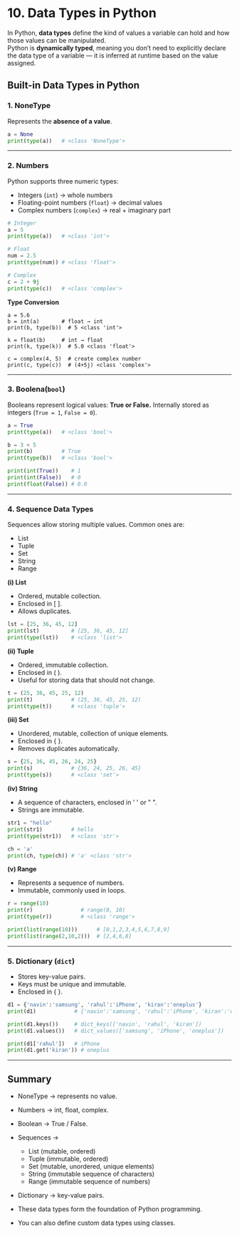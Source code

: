 # 10. Data Types in Python

In Python, **data types** define the kind of values a variable can hold and how those values can be manipulated.  
Python is **dynamically typed**, meaning you don’t need to explicitly declare the data type of a variable — it is inferred at runtime based on the value assigned.  

## Built-in Data Types in Python

### 1. **NoneType**
Represents the **absence of a value**.

```python
a = None
print(type(a))   # <class 'NoneType'>
```

---

### 2. Numbers
Python supports three numeric types:
- Integers (`int`) → whole numbers
- Floating-point numbers (`float`) → decimal values
- Complex numbers (`complex`) → real + imaginary part

```python
# Integer
a = 5
print(type(a))   # <class 'int'>

# Float
num = 2.5
print(type(num)) # <class 'float'>

# Complex
c = 2 + 9j
print(type(c))   # <class 'complex'>
```

**Type Conversion**
```pyhton
a = 5.6
b = int(a)       # float → int
print(b, type(b))  # 5 <class 'int'>

k = float(b)     # int → float
print(k, type(k))  # 5.0 <class 'float'>

c = complex(4, 5)  # create complex number
print(c, type(c))  # (4+5j) <class 'complex'>
```

---

### 3. Boolena(`bool`)
Booleans represent logical values: **True or False.**
Internally stored as integers (`True = 1`, `False = 0`).

```python
a = True
print(type(a))   # <class 'bool'>

b = 3 < 5
print(b)         # True
print(type(b))   # <class 'bool'>

print(int(True))    # 1
print(int(False))   # 0
print(float(False)) # 0.0
```

---

### 4. Sequence Data Types
Sequences allow storing multiple values. Common ones are:
- List
- Tuple
- Set
- String
- Range

**(i) List**
- Ordered, mutable collection.
- Enclosed in [ ].
- Allows duplicates.

```python
lst = [25, 36, 45, 12]
print(lst)          # [25, 36, 45, 12]
print(type(lst))    # <class 'list'>
```

**(ii) Tuple**
- Ordered, immutable collection.
- Enclosed in ( ).
- Useful for storing data that should not change.

```python
t = (25, 36, 45, 25, 12)
print(t)            # (25, 36, 45, 25, 12)
print(type(t))      # <class 'tuple'>
```

**(iii) Set**
- Unordered, mutable, collection of unique elements.
- Enclosed in { }.
- Removes duplicates automatically.

```python
s = {25, 36, 45, 26, 24, 25}
print(s)            # {36, 24, 25, 26, 45}
print(type(s))      # <class 'set'>
```

**(iv) String**
- A sequence of characters, enclosed in ' ' or " ".
- Strings are immutable.

```python
str1 = "hello"
print(str1)         # hello
print(type(str1))   # <class 'str'>

ch = 'a'
print(ch, type(ch)) # 'a' <class 'str'>
```

**(v) Range**
- Represents a sequence of numbers.
- Immutable, commonly used in loops.

```python
r = range(10)
print(r)               # range(0, 10)
print(type(r))         # <class 'range'>

print(list(range(10)))      # [0,1,2,3,4,5,6,7,8,9]
print(list(range(2,10,2)))  # [2,4,6,8]
```

---

### 5. Dictionary (`dict`)
- Stores key-value pairs.
- Keys must be unique and immutable.
- Enclosed in { }.

```python
d1 = {'navin':'samsung', 'rahul':'iPhone', 'kiran':'oneplus'}
print(d1)            # {'navin':'samsung', 'rahul':'iPhone', 'kiran':'oneplus'}

print(d1.keys())     # dict_keys(['navin', 'rahul', 'kiran'])
print(d1.values())   # dict_values(['samsung', 'iPhone', 'oneplus'])

print(d1['rahul'])   # iPhone
print(d1.get('kiran')) # oneplus
```

---

## Summary
- NoneType → represents no value.
- Numbers → int, float, complex.
- Boolean → True / False.
- Sequences →
    - List (mutable, ordered)
    - Tuple (immutable, ordered)
    - Set (mutable, unordered, unique elements)
    - String (immutable sequence of characters)
    - Range (immutable sequence of numbers)
- Dictionary → key-value pairs.

- These data types form the foundation of Python programming.
- You can also define custom data types using classes.
